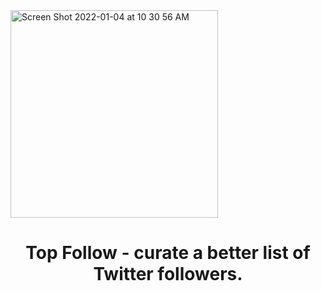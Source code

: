 <img width="332" alt="Screen Shot 2022-01-04 at 10 30 56 AM" src="https://user-images.githubusercontent.com/41656084/148083124-f70dd4bc-0e56-459b-9927-bcb1b940be1e.png">
<h1 align="center">
  Top Follow - curate a better list of Twitter followers.
</h1>





